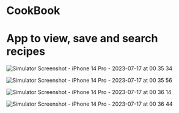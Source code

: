 # CookBook

# App to view, save and search recipes

![Simulator Screenshot - iPhone 14 Pro - 2023-07-17 at 00 35 34](https://github.com/blasckad/CookBook/assets/105739005/991e6a31-14d6-4c42-9ba9-a4c5511d2dda)

![Simulator Screenshot - iPhone 14 Pro - 2023-07-17 at 00 35 56](https://github.com/blasckad/CookBook/assets/105739005/ac5fa76c-89df-4c52-8408-fdfa511049ce|width=100)

![Simulator Screenshot - iPhone 14 Pro - 2023-07-17 at 00 36 14](https://github.com/blasckad/CookBook/assets/105739005/ad9c3ad5-26bb-4a13-87bb-40d7ddd70fb3)

![Simulator Screenshot - iPhone 14 Pro - 2023-07-17 at 00 36 44](https://github.com/blasckad/CookBook/assets/105739005/bbfc83d2-e5d1-448c-afcb-839877fd1a8b)
